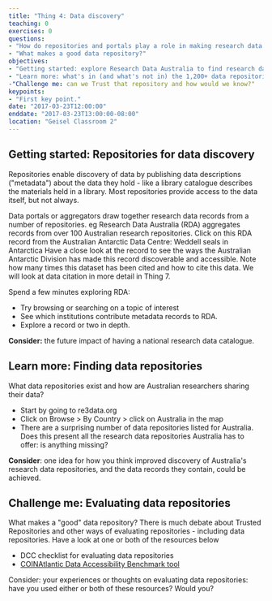 ```yaml
---
title: "Thing 4: Data discovery"
teaching: 0
exercises: 0
questions:
- "How do repositories and portals play a role in making research data discoverable and accessible?"
- "What makes a good data repository?"
objectives:
- "Getting started: explore Research Data Australia to find research data"
- "Learn more: what's in (and what's not in) the 1,200+ data repositories in re3data?"
-"Challenge me: can we Trust that repository and how would we know?"
keypoints:
- "First key point."
date: "2017-03-23T12:00:00"
enddate: "2017-03-23T13:00:00-08:00"
location: "Geisel Classroom 2"
---
```

## Getting started: Repositories for data discovery

Repositories enable discovery of data by publishing data descriptions ("metadata") about the data they hold - like a library catalogue describes the materials held in a library.  Most repositories provide access to the data itself, but not always.

Data portals or aggregators draw together research data records from a number of repositories. eg Research Data Australia (RDA) aggregates records from over 100 Australian research repositories.
Click on this RDA record from the Australian Antarctic Data Centre: Weddell seals in Antarctica
Have a close look at the record to see the ways the Australian Antarctic Division has made this record discoverable and accessible.  Note how many times this dataset has been cited and how to cite this data.  We will look at data citation in more detail in Thing 7.

Spend a few minutes exploring RDA:

* Try browsing or searching on a topic of interest
* See which institutions contribute metadata records to RDA.  
* Explore a record or two in depth.

**Consider:** the future impact of having a national research data catalogue.

## Learn more: Finding data repositories

What data repositories exist and how are Australian researchers sharing their data?

* Start by going to re3data.org
* Click on Browse > By Country > click on Australia in the map
* There are a surprising number of data repositories listed for Australia.   Does this present all the research data repositories Australia has to offer: is anything missing?

**Consider**:  one idea for how you think improved discovery of Australia's research data repositories, and the data records they contain, could be achieved.


## Challenge me: Evaluating data repositories
What makes a "good" data repository?  There is much debate about Trusted Repositories and other ways of evaluating repositories - including data repositories.
Have a look at one or both of the resources below
* DCC checklist for evaluating data repositories
* [COINAtlantic Data Accessibility Benchmark tool](http://coinatlantic.ca/index.php/coinatlantic/data-accessibility-benchmark-tool)

Consider: your experiences or thoughts on evaluating data repositories: have you used either or both of these resources?  Would you?  

